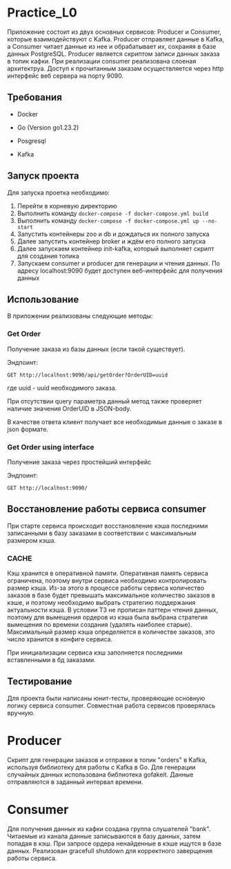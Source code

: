 # Practice_L0

Приложение состоит из двух основных сервисов: Producer и Consumer, которые взаимодействуют с Kafka. Producer отправляет данные в Kafka, а Consumer читает данные из нее и обрабатывает их, сохраняя в базе данных PostgreSQL. Producer является скриптом записи данных заказа в топик кафки. При реализации consumer реализована слоеная архитектруа. Доступ к прочитанным заказам осуществляется через http интерфейс веб сервера на порту 9090.

## Требования

* Docker

* Go (Version go1.23.2)

* Posgresql 

* Kafka

## Запуск проекта

Для запуска проетка необходимо: 
1. Перейти в корневую директорию
2. Выполнить команду `docker-compose -f docker-compose.yml build`
3. Выполнить команду `docker-compose -f docker-compose.yml up --no-start`
4. Запустить контейнеры zoo и db и дождаться их полного запуска
5. Далее запустить контейнер broker и ждём его полного запуска
6. Далее запускаем контейнер init-kafka, который выполняет скрипт для создания топика
7. Запускаем consumer и producer для генерации и чтения данных.
По адресу localhost:9090 будет доступен веб-интерфейс для получения данных

## Использование
В приложении реализованы следующие методы: 

### Get Order
Получение заказа из базы данных (если такой существует).

Эндпоинт:
```
GET http://localhost:9090/api/getOrder?OrderUID=uuid
```
где uuid - uuid необходимого заказа.

При отсутствии query параметра данный метод также проверяет наличие значения OrderUID в JSON-body. 

В качестве ответа клиент получает все необходимые данные о заказе в json формате.

### Get Order using interface
Получение заказа через простейший интерфейс

Эндпоинт:
```
GET http://localhost:9090/
```

## Восстановление работы сервиса consumer
При старте сервиса происходит восстановление кэша последними записанными в базу заказами в соответствии с максимальным размером кэша. 


### CACHE
Кэш хранится в оперативной памяти. Оперативная память сервиса ограничена, поэтому внутри сервиса необходимо контролировать размер кэша. Из-за этого в процессе работы сервиса количество заказов в базе будет превышать максимальное количество заказов в кэше, и поэтому необходимо выбрать стратегию поддержания актуальности кэша. В условии ТЗ не прописан паттерн чтения данных, поэтому для вымещения ордеров из кэша была выбрана стратегия вымещения по времени создания (удалять наиболее старые). Максимальный размер кэша определяется в количестве заказов, это число хранится в конфиге сервиса.

При инициализации сервиса кэш заполняется последними вставленными в бд заказами. 

## Тестирование
Для проекта были написаны юнит-тесты, проверяющие основную логику сервиса consumer. Совместная работа сервисов проверялась вручную.

# Producer 

Скрипт для генерации заказов и отправки в топик "orders" в Kafka, используя библиотеку для работы с Kafka в Go. Для генерации случайных данных использована библиотека gofakeit. Данные отправляются в заданный интервал времени.

# Consumer 

Для получения данных из кафки создана группа слушателей "bank". Читаемые из канала данные записываются в базу данных, затем попадая в кэш. При запросе ордера ненайденные в кэше ищутся в базе данных. Реализован gracefull shutdown для корректного заверщения работы сервиса.

